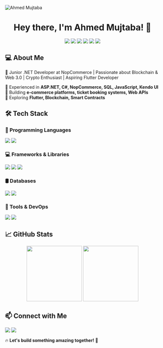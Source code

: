 ![Ahmed Mujtaba](https://your-banner-image-url.com)

<h1 align="center">Hey there, I'm Ahmed Mujtaba! 🚀</h1>

<p align="center">
  <img src="https://img.shields.io/badge/.NET-512BD4?style=for-the-badge&logo=.net&logoColor=white" />
  <img src="https://img.shields.io/badge/C%23-239120?style=for-the-badge&logo=csharp&logoColor=white" />
  <img src="https://img.shields.io/badge/Flutter-02569B?style=for-the-badge&logo=flutter&logoColor=white" />
  <img src="https://img.shields.io/badge/JavaScript-F7DF1E?style=for-the-badge&logo=javascript&logoColor=black" />
  <img src="https://img.shields.io/badge/ASP.NET-5C2D91?style=for-the-badge&logo=dotnet&logoColor=white" />
  <img src="https://img.shields.io/badge/SQL-4479A1?style=for-the-badge&logo=postgresql&logoColor=white" />
</p>

## 💻 About Me

🚀 Junior .NET Developer at NopCommerce | Passionate about Blockchain & Web 3.0 | Crypto Enthusiast | Aspiring Flutter Developer 

🔹 Experienced in **ASP.NET, C#, NopCommerce, SQL, JavaScript, Kendo UI**  
🔹 Building **e-commerce platforms, ticket booking systems, Web APIs**  
🔹 Exploring **Flutter, Blockchain, Smart Contracts**  

## 🛠️ Tech Stack

### 🚀 Programming Languages
<p>
  <img src="https://img.shields.io/badge/C%23-239120?style=for-the-badge&logo=csharp&logoColor=white" />
  <img src="https://img.shields.io/badge/JavaScript-F7DF1E?style=for-the-badge&logo=javascript&logoColor=black" />
</p>

### 💻 Frameworks & Libraries
<p>
  <img src="https://img.shields.io/badge/ASP.NET-512BD4?style=for-the-badge&logo=.net&logoColor=white" />
  <img src="https://img.shields.io/badge/NopCommerce-5C2D91?style=for-the-badge&logo=nopcommerce&logoColor=white" />
  <img src="https://img.shields.io/badge/Flutter-02569B?style=for-the-badge&logo=flutter&logoColor=white" />
</p>

### 🛢️ Databases
<p>
  <img src="https://img.shields.io/badge/SQL-4479A1?style=for-the-badge&logo=postgresql&logoColor=white" />
  <img src="https://img.shields.io/badge/MySQL-4479A1?style=for-the-badge&logo=mysql&logoColor=white" />
</p>

### 🔗 Tools & DevOps
<p>
  <img src="https://img.shields.io/badge/Git-F05032?style=for-the-badge&logo=git&logoColor=white" />
  <img src="https://img.shields.io/badge/Docker-2496ED?style=for-the-badge&logo=docker&logoColor=white" />
</p>

## 📈 GitHub Stats

<p align="center">
  <img src="https://github-readme-stats.vercel.app/api?username=mujtabaa-ahmed&show_icons=true&theme=radical" height="180px" />
  <img src="https://github-readme-streak-stats.herokuapp.com/?user=AhmedMujtaba&theme=radical" height="180px" />
</p>

## 📫 Connect with Me

<p>
  <a href="https://www.linkedin.com/in/ahmedmujtaba"><img src="https://img.shields.io/badge/LinkedIn-0A66C2?style=for-the-badge&logo=linkedin&logoColor=white" /></a>
  <a href="mailto:your.email@example.com"><img src="https://img.shields.io/badge/Email-D14836?style=for-the-badge&logo=gmail&logoColor=white" /></a>
</p>

🔥 **Let's build something amazing together!** 🚀

